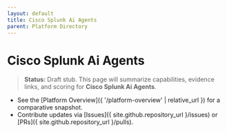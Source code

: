 ```yaml
---
layout: default
title: Cisco Splunk Ai Agents
parent: Platform Directory
---
```


# Cisco Splunk Ai Agents

> **Status:** Draft stub. This page will summarize capabilities, evidence links, and scoring for **Cisco Splunk Ai Agents**.

- See the [Platform Overview]({ '/platform-overview' | relative_url }) for a comparative snapshot.
- Contribute updates via [Issues]({ site.github.repository_url }/issues) or [PRs]({ site.github.repository_url }/pulls).
